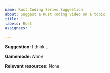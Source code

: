```yaml
---
name: Rust Coding Series Suggestion
about: Suggest a Rust coding video on a topic
title: ''
labels: Rust
assignees: ''

---
```


**Suggestion:**
I think ...

**Gamemode:**
*None*

**Relevant resources:**
None
